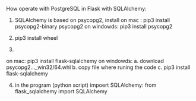 How operate with PostgreSQL in Flask with SQLAlchemy:

1. SQLAlchemy is based on psycopg2, install 
on mac : pip3 install psycopg2-binary psycopg2
on windowds: pip3 install psycopg2

2.  pip3 install wheel

3. 
on mac: pip3 install flask-sqlalchemy
on windowds: 
	a. download psycopg2..._win32/64.whl
	b. copy file where runing the code 
	c. pip3 install flask-sqlalchemy
	
4. in the program (python script) impoert SQLAlchemy:
from flask_sqlalchemy import SQLAlchemy